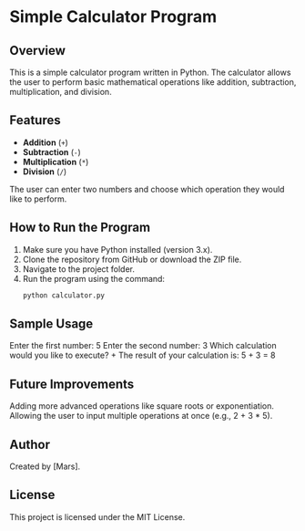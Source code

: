 # Simple Calculator Program

## Overview
This is a simple calculator program written in Python. The calculator allows the user to perform basic mathematical operations like addition, subtraction, multiplication, and division.

## Features
- **Addition** (`+`)
- **Subtraction** (`-`)
- **Multiplication** (`*`)
- **Division** (`/`)
  
The user can enter two numbers and choose which operation they would like to perform.

## How to Run the Program
1. Make sure you have Python installed (version 3.x).
2. Clone the repository from GitHub or download the ZIP file.
3. Navigate to the project folder.
4. Run the program using the command:
   ```bash
   python calculator.py
   
   
## Sample Usage
Enter the first number: 5
Enter the second number: 3
Which calculation would you like to execute? +
The result of your calculation is: 5 + 3 = 8

## Future Improvements
Adding more advanced operations like square roots or exponentiation.
Allowing the user to input multiple operations at once (e.g., 2 + 3 * 5).

## Author
Created by [Mars].

## License
This project is licensed under the MIT License.